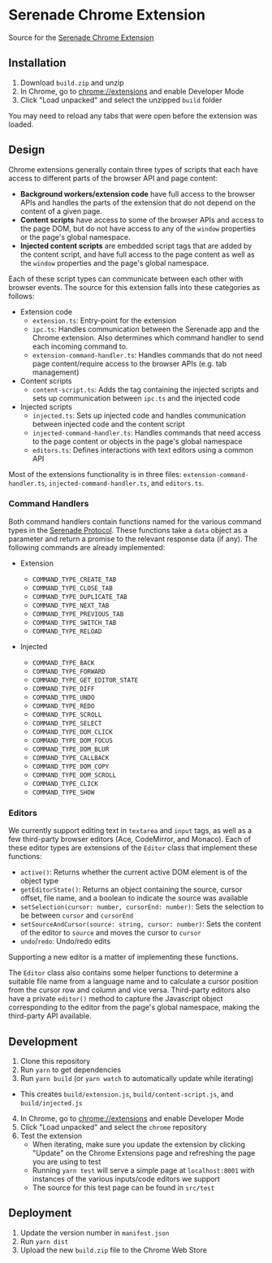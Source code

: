 # Serenade Chrome Extension

Source for the [Serenade Chrome Extension](https://chrome.google.com/webstore/detail/serenade-for-chrome/bgfbijeikimjmdjldemlegooghdjinmj?hl=en)

## Installation
1. Download `build.zip` and unzip
2. In Chrome, go to [chrome://extensions](chrome://extensions) and enable Developer Mode
3. Click "Load unpacked" and select the unzipped `build` folder

You may need to reload any tabs that were open before the extension was loaded.
## Design
Chrome extensions generally contain three types of scripts that each have access to different parts of the browser API and page content:
- **Background workers/extension code** have full access to the browser APIs and handles the parts of the extension that do not depend on the content of a given page.
- **Content scripts** have access to some of the browser APIs and access to the page DOM, but do not have access to any of the `window` properties or the page's global namespace.
- **Injected content scripts** are embedded script tags that are added by the content script, and have full access to the page content as well as the `window` properties and the page's global namespace.
  
Each of these script types can communicate between each other with browser events. The source for this extension falls into these categories as follows:

- Extension code
  - `extension.ts`: Entry-point for the extension
  - `ipc.ts`: Handles communication between the Serenade app and the Chrome extension. Also determines which command handler to send each incoming command to.
  - `extension-command-handler.ts`: Handles commands that do not need page content/require access to the browser APIs (e.g. tab management)
- Content scripts
  - `content-script.ts`: Adds the tag containing the injected scripts and sets up communication between `ipc.ts` and the injected code
- Injected scripts
  - `injected.ts`: Sets up injected code and handles communication between injected code and the content script
  - `injected-command-handler.ts`: Handles commands that need access to the page content or objects in the page's global namespace
  - `editors.ts`: Defines interactions with text editors using a common API

Most of the extensions functionality is in three files: `extension-command-handler.ts`, `injected-command-handler.ts`, and `editors.ts`.

### Command Handlers
Both command handlers contain functions named for the various command types in the [Serenade Protocol](https://serenade.ai/docs/protocol/#commands-reference). These functions take a `data` object as a parameter and return a promise to the relevant response data (if any). The following commands are already implemented:

- Extension
  - `COMMAND_TYPE_CREATE_TAB` 
  - `COMMAND_TYPE_CLOSE_TAB`
  - `COMMAND_TYPE_DUPLICATE_TAB`
  - `COMMAND_TYPE_NEXT_TAB` 
  - `COMMAND_TYPE_PREVIOUS_TAB` 
  - `COMMAND_TYPE_SWITCH_TAB` 
  - `COMMAND_TYPE_RELOAD`

- Injected
  - `COMMAND_TYPE_BACK` 
  - `COMMAND_TYPE_FORWARD` 
  - `COMMAND_TYPE_GET_EDITOR_STATE`
  - `COMMAND_TYPE_DIFF`
  - `COMMAND_TYPE_UNDO`
  - `COMMAND_TYPE_REDO`
  - `COMMAND_TYPE_SCROLL`
  - `COMMAND_TYPE_SELECT`
  - `COMMAND_TYPE_DOM_CLICK`
  - `COMMAND_TYPE_DOM_FOCUS`
  - `COMMAND_TYPE_DOM_BLUR`
  - `COMMAND_TYPE_CALLBACK`
  - `COMMAND_TYPE_DOM_COPY`
  - `COMMAND_TYPE_DOM_SCROLL`
  - `COMMAND_TYPE_CLICK`
  - `COMMAND_TYPE_SHOW`

### Editors
We currently support editing text in `textarea` and `input` tags, as well as a few third-party browser editors (Ace, CodeMirror, and Monaco). Each of these editor types are extensions of the `Editor` class that implement these functions:
  - `active()`: Returns whether the current active DOM element is of the object type
  - `getEditorState()`: Returns an object containing the source, cursor offset, file name, and a boolean to indicate the source was available
  - `setSelection(cursor: number, cursorEnd: number)`: Sets the selection to be between `cursor` and `cursorEnd`
  - `setSourceAndCursor(source: string, cursor: number)`: Sets the content of the editor to `source` and moves the cursor to `cursor`
  - `undo`/`redo`: Undo/redo edits

Supporting a new editor is a matter of implementing these functions.

The `Editor` class also contains some helper functions to determine a suitable file name from a language name and to calculate a cursor position from the cursor row and column and vice versa. Third-party editors also have a private `editor()` method to capture the Javascript object corresponding to the editor from the page's global namespace, making the third-party API available.

## Development

1. Clone this repository
2. Run `yarn` to get dependencies
3. Run `yarn build` (or `yarn watch` to automatically update while iterating)

- This creates `build/extension.js`, `build/content-script.js`, and `build/injected.js`

4. In Chrome, go to [chrome://extensions](chrome://extensions) and enable Developer Mode
5. Click "Load unpacked" and select the `chrome` repository
6. Test the extension
   - When iterating, make sure you update the extension by clicking "Update" on the Chrome Extensions page and refreshing the page you are using to test
   - Running `yarn test` will serve a simple page at `localhost:8001` with instances of the various inputs/code editors we support
   - The source for this test page can be found in `src/test`

## Deployment

1. Update the version number in `manifest.json`
2. Run `yarn dist`
3. Upload the new `build.zip` file to the Chrome Web Store
